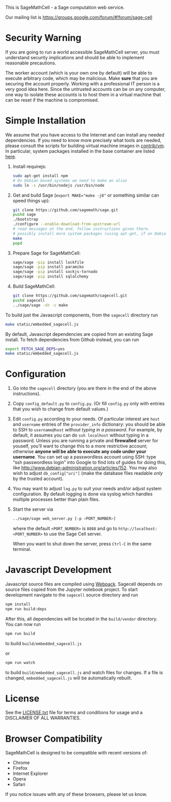 This is SageMathCell - a Sage computation web service.

Our mailing list is https://groups.google.com/forum/#!forum/sage-cell

# Security Warning

If you are going to run a world accessible SageMathCell server, you must understand security implications and should be able to implement reasonable precautions.

The worker account (which is your own one by default) will be able to execute arbitrary code, which may be malicious. Make **sure** that you are securing the account properly. Working with a professional IT person is a very good idea here. Since the untrusted accounts can be on any computer, one way to isolate these accounts is to host them in a virtual machine that can be reset if the machine is compromised.


# Simple Installation

We assume that you have access to the Internet and can install any needed dependencies. If you need to know more precisely what tools are needed, please consult the scripts for building virtual machine images in [contrib/vm](contrib/vm).
In particular, system packages installed in the base container are listed [here](https://github.com/sagemath/sagecell/blob/master/contrib/vm/container_manager.py#L58).


1.  Install requirejs:

    ```bash
    sudo apt-get install npm
    # On Debian based systems we need to make an alias
    sudo ln -s /usr/bin/nodejs /usr/bin/node
    ```

2.  Get and build Sage (`export MAKE="make -j8"` or something similar can speed things up):

    ```bash
    git clone https://github.com/sagemath/sage.git
    pushd sage
    ./bootstrap
    ./configure --enable-download-from-upstream-url
    # read messages at the end, follow instructions given there.
    # possibly install more system packages (using apt-get, if on Debian/Ubuntu)
    make
    popd
    ```

3.  Prepare Sage for SageMathCell:

    ```bash
    sage/sage -pip install lockfile
    sage/sage -pip install paramiko
    sage/sage -pip install sockjs-tornado
    sage/sage -pip install sqlalchemy
    ```

4.  Build SageMathCell:

    ```bash
    git clone https://github.com/sagemath/sagecell.git
    pushd sagecell
    ../sage/sage -sh -c make
    ```
    
To build just the Javascript components, from the `sagecell` directory run

```bash
make static/embedded_sagecell.js
```

By default, Javascript dependencies are copied from an existing Sage install. To fetch dependencies
from Github instead, you can run

```bash
export FETCH_SAGE_DEPS=yes
make static/embedded_sagecell.js
```

# Configuration

1.  Go into the `sagecell` directory (you are there in the end of the above instructions).
2.  Copy `config_default.py` to `config.py`. (Or fill `config.py` only with entries that you wish to change from default values.)
3.  Edit `config.py` according to your needs. Of particular interest are `host` and `username` entries of the `provider_info` dictionary: you should be able to SSH to `username@host` *without typing in a password*. For example, by default, it assumes you can do `ssh localhost` without typing in a password. Unless you are running a private and **firewalled** server for youself, you’ll want to change this to a more restrictive account; otherwise **anyone will be able to execute any code under your username**. You can set up a passwordless account using SSH: type “ssh passwordless login” into Google to find lots of guides for doing this, like http://www.debian-administration.org/articles/152. You may also wish to adjust `db_config["uri"]` (make the database files readable *only* by the trusted account).
4.  You may want to adjust `log.py` to suit your needs and/or adjust system configuration. By default logging is done via syslog which handles multiple processes better than plain files.
5.  Start the server via

    ```bash
    ../sage/sage web_server.py [-p <PORT_NUMBER>]
    ```

    where the default `<PORT_NUMBER>` is `8888` and go to `http://localhost:<PORT_NUMBER>` to use the Sage Cell server.

    When you want to shut down the server, press `Ctrl-C` in the same terminal.


# Javascript Development

Javascript source files are compiled using [Webpack](https://webpack.js.org/). Sagecell depends on source files copied
from the Jupyter notebook project. To start development navigate to the `sagecell` source directory and run

```bash
npm install
npm run build:deps
```

After this, all dependencies will be located in the `build/vendor` directory. You can now run

```bash
npm run build
```

to build `build/embedded_sagecell.js`

or

```bash
npm run watch
```

to build `build/embedded_sagecell.js` and watch files for changes. If a file is changed, `embedded_sagecell.js` will be automatically
rebuilt.

# License

See the [LICENSE.txt](LICENSE.txt) file for terms and conditions for usage and a
DISCLAIMER OF ALL WARRANTIES.

# Browser Compatibility

SageMathCell is designed to be compatible with recent versions of:

* Chrome
* Firefox
* Internet Explorer
* Opera
* Safari

If you notice issues with any of these browsers, please let us know.
